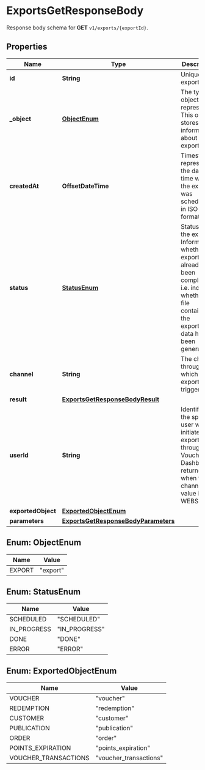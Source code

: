 

# ExportsGetResponseBody

Response body schema for **GET** `v1/exports/{exportId}`.

## Properties

| Name | Type | Description |
|------------ | ------------- | ------------- |
|**id** | **String** | Unique export ID. |
|**_object** | [**ObjectEnum**](#ObjectEnum) | The type of object being represented. This object stores information about the export. |
|**createdAt** | **OffsetDateTime** | Timestamp representing the date and time when the export was scheduled in ISO 8601 format. |
|**status** | [**StatusEnum**](#StatusEnum) | Status of the export. Informs you whether the export has already been completed, i.e. indicates whether the file containing the exported data has been generated. |
|**channel** | **String** | The channel through which the export was triggered. |
|**result** | [**ExportsGetResponseBodyResult**](ExportsGetResponseBodyResult.md) |  |
|**userId** | **String** | Identifies the specific user who initiated the export through the Voucherify Dashboard; returned when the channel value is WEBSITE. |
|**exportedObject** | [**ExportedObjectEnum**](#ExportedObjectEnum) |  |
|**parameters** | [**ExportsGetResponseBodyParameters**](ExportsGetResponseBodyParameters.md) |  |



## Enum: ObjectEnum

| Name | Value |
|---- | -----|
| EXPORT | &quot;export&quot; |



## Enum: StatusEnum

| Name | Value |
|---- | -----|
| SCHEDULED | &quot;SCHEDULED&quot; |
| IN_PROGRESS | &quot;IN_PROGRESS&quot; |
| DONE | &quot;DONE&quot; |
| ERROR | &quot;ERROR&quot; |



## Enum: ExportedObjectEnum

| Name | Value |
|---- | -----|
| VOUCHER | &quot;voucher&quot; |
| REDEMPTION | &quot;redemption&quot; |
| CUSTOMER | &quot;customer&quot; |
| PUBLICATION | &quot;publication&quot; |
| ORDER | &quot;order&quot; |
| POINTS_EXPIRATION | &quot;points_expiration&quot; |
| VOUCHER_TRANSACTIONS | &quot;voucher_transactions&quot; |



